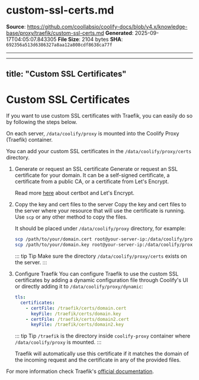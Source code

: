 # custom-ssl-certs.md

**Source**: https://github.com/coollabsio/coolify-docs/blob/v4.x/knowledge-base/proxy/traefik/custom-ssl-certs.md
**Generated**: 2025-09-17T04:05:07.843305
**File Size**: 2104 bytes
**SHA**: `692356a513d6386327a8aa12a808cdf8638ca77f`

---

---
title: "Custom SSL Certificates"
---

# Custom SSL Certificates
If you want to use custom SSL certificates with Traefik, you can easily do so by following the steps below.

On each server, `/data/coolify/proxy` is mounted into the Coolify Proxy (Traefik) container.

You can add your custom SSL certificates in the `/data/coolify/proxy/certs` directory.

1. Generate or request an SSL certificate
    Generate or request an SSL certificate for your domain. It can be a
    self-signed certificate, a certificate from a public CA, or a certificate
    from Let's Encrypt.

    Read more [here](https://certbot.eff.org/instructions) about certbot and Let's Encrypt.

2. Copy the key and cert files to the server
    Copy the key and cert files to the server where your resource that will use the certificate is running.
    Use `scp` or any other method to copy the files.
    
    It should be placed under `/data/coolify/proxy` directory, for example:
    
    ```bash
    scp /path/to/your/domain.cert root@your-server-ip:/data/coolify/proxy/certs/domain.cert
    scp /path/to/your/domain.key root@your-server-ip:/data/coolify/proxy/certs/domain.key
    ```

    ::: tip Tip
    Make sure the directory `/data/coolify/proxy/certs` exists on the server.
    :::

3. Configure Traefik
    You can configure Traefik to use the custom SSL certificates by adding a dynamic configuration file through Coolify's UI or directly adding it to `/data/coolify/proxy/dynamic`:

    ```yaml
    tls:
      certificates:
        - certFile: /traefik/certs/domain.cert
          keyFile: /traefik/certs/domain.key
        - certFile: /traefik/certs/domain2.cert
          keyFile: /traefik/certs/domain2.key
    ```

    ::: tip Tip
      `/traefik` is the directory inside `coolify-proxy` container where
      `/data/coolify/proxy` is mounted.
    ::: 

    Traefik will automatically use this certificate if it matches the domain of the incoming request and the certificate in any of the provided files.


For more information check Traefik's [official documentation](https://doc.traefik.io/traefik/https/tls/).

